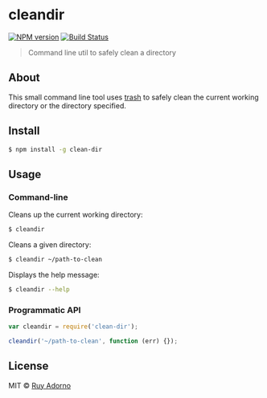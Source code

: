# cleandir

[![NPM version][npm-image]][npm-url] [![Build Status][travis-image]][travis-url]

> Command line util to safely clean a directory


## About

This small command line tool uses [trash][trash-url] to safely clean the current working directory or the directory specified.


## Install

```sh
$ npm install -g clean-dir
```


## Usage

### Command-line

Cleans up the current working directory:

```sh
$ cleandir
```

Cleans a given directory:

```sh
$ cleandir ~/path-to-clean
```

Displays the help message:

```sh
$ cleandir --help
```


### Programmatic API

```js
var cleandir = require('clean-dir');

cleandir('~/path-to-clean', function (err) {});
```


## License

MIT © [Ruy Adorno](http://ruyadorno.com/)

[npm-url]: https://npmjs.org/package/clean-dir
[npm-image]: https://badge.fury.io/js/clean-dir.svg
[travis-url]: https://travis-ci.org/ruyadorno/clean-dir
[travis-image]: https://travis-ci.org/ruyadorno/clean-dir.svg?branch=master
[trash-url]: https://www.npmjs.com/package/trash

